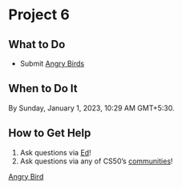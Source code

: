 # Project 6

## **What to Do**

- Submit [Angry Birds](Project%206%20c739e0a98d7743cdbe8305fdc7ec6b17/Angry%20Bird%208a96189c1f6f41deb3fe1f238498ae8b.md)

## **When to Do It**

By Sunday, January 1, 2023, 10:29 AM GMT+5:30.

## **How to Get Help**

1. Ask questions via [Ed](https://cs50.edx.org/ed)!
2. Ask questions via any of CS50’s [communities](https://cs50.harvard.edu/games/2018/communities/)!

[Angry Bird ](Project%206%20c739e0a98d7743cdbe8305fdc7ec6b17/Angry%20Bird%208a96189c1f6f41deb3fe1f238498ae8b.md)